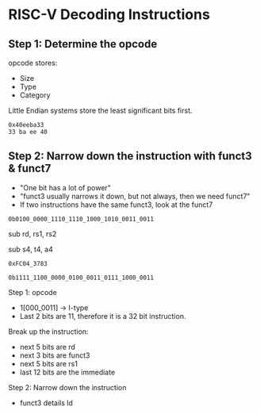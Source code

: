 # RISC-V Decoding Instructions

## Step 1: Determine the opcode

opcode stores:
 - Size
 - Type
 - Category

Little Endian systems store the least significant bits first.

```
0x40eeba33
33 ba ee 40
```

## Step 2: Narrow down the instruction with funct3 & funct7
 - "One bit has a lot of power"
 - "funct3 usually narrows it down, but not always, then we need funct7"
 - If two instructions have the same funct3, look at the funct7

```
0b0100_0000_1110_1110_1000_1010_0011_0011
```

sub   rd, rs1, rs2

sub   s4, t4, a4

```
0xFC04_3783

0b1111_1100_0000_0100_0011_0111_1000_0011
```
Step 1: opcode
- 1[000_0011] -> I-type
- Last 2 bits are 11, therefore it is a 32 bit instruction.

Break up the instruction:
- next 5 bits are rd
- next 3 bits are funct3
- next 5 bits are rs1
- last 12 bits are the immediate

Step 2: Narrow down the instruction 
 - funct3 details ld
 


